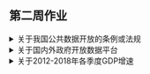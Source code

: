## 第二周作业

<details>
  <summary>关于我国公共数据开放的条例或法规</summary>
  </br>
  下列链接所指均为相关政府机构官方网站，是为对应信源，故不单列信源。</br></br>
  公共数据的统计多由相应的政府职能机构完成，故公共数据的开放实际上大多数都基于政府信息公开，政府信息公开也多包括公共数据的开放。
  
  
  相关条例或法规中最为核心的是<a href="http://www.gov.cn/zhengce/content/2019-04/15/content_5382991.htm">《中华人民共和国政府信息公开条例》</a>

在此基础上，有各级人民政府制定的政府信息公开规定或办法，如：

* [《浙江省政府信息公开暂行办法》](http://www.zj.gov.cn/art/2016/7/12/art_1588100_25554155.html)
* [《上海市政府信息公开规定》](http://www.shanghai.gov.cn/nw2/nw2314/nw2319/nw22421/nw44398/u26aw14328.html)
* [《宁波市政府信息依申请公开办理规定》](http://zfxx.ningbo.gov.cn/art/2019/8/7/art_2500_3890172.html)
  
也有国务院各部委制定的信息公开实施办法，如：

* 国家税务总局的 [《全面推进政务公开工作实施办法》](http://www.chinatax.gov.cn//n810341/n810755/c2584769/content.html)
* 中华人民共和国教育部的 [《高等学校信息公开办法》](http://www.moe.gov.cn/srcsite/A02/s7049/201005/t20100511_170528.html)
* 中华人民共和国工业和信息化部的 [《工业和信息化部政府信息公开工作办法》](http://www.miit.gov.cn/n1146295/n1146592/n1146744/c3659053/content.html)
* 中华人民共和国生态环境部的 [《生态环境部政府信息公开实施办法》](http://www.mee.gov.cn/xxgk2018/xxgk/xxgk06/201907/t20190726_712427.html)

部分办法与意见实质也属政府信息公开，但更具体地针对公共数据的开放，如：

* [《上海市公共数据开放暂行办法》](http://www.shanghai.gov.cn/nw2/nw2314/nw2319/nw2407/nw45024/u26aw62638.html)
* [《银川市城市数据共享开放管理办法》](http://www.yinchuan.gov.cn/xxgk/bmxxgkml/szfbgt/xxgkml_1841/zfwj/yzbgf/201803/t20180323_721113.html)

除上述内容外，关于公共数据的统计或管理的法律法规、条例办法，也多有关于数据面向社会公众发布、开放的相应条款，如：

* [《中华人民共和国统计法》](http://www.stats.gov.cn/zjtj/tjfg/tjfl/200906/t20090629_8791.html)第三章
* [《土地调查条例》](http://www.stats.gov.cn/zjtj/tjfg/xzfg/200904/t20090421_36034.html)第五章
* [《科学数据管理办法》](http://www.gov.cn/zhengce/content/2018-04/02/content_5279272.htm)第四章

</details>

<details>
  <summary>关于国内外政府开放数据平台</summary>
  </br>
  由于政府信息公开的相关法规，国内绝大部分的县级以上人民政府，均在其官方网站，伴随信息公开，开设有可供查询部分公共数据的栏目，如：
  </br>
  </br>
  
* [中国政府网“数据”栏目](http://www.gov.cn/shuju/index.htm)
* [山西省人民政府门户网站“数据”栏目](http://www.shanxi.gov.cn/sj/)
* [吉林省人民政府门户网站“数据”栏目](http://www.jl.gov.cn/sj/)
* [南昌市人民政府“统计数据”栏目](http://www.nc.gov.cn/ncszf/sjfx1/nav_list.shtml)
* [上海市浦东新区人民政府网的“统计信息”栏目](https://www.pudong.gov.cn/shpd/InfoOpen/NewTongJiList.aspx?CategoryNum=014004002001)
* [墨脱县人民政府网的“统计数据”栏目](http://www.motuo.gov.cn/mtx/zwgk/dqsczz.shtml)
* [魏县党政网的“空气质量情况”专题](http://www.wei.gov.cn/so.php?keyword=%E7%A9%BA%E6%B0%94%E8%B4%A8%E9%87%8F%E6%83%85%E5%86%B5)

国务院各部委、各级政府职能部门的官方网站也多有其职能范围内公共数据的查询通道，如：

* [国家税务总局税收统计](http://www.chinatax.gov.cn/chinatax/n810214/n810631/index.html)
* [中华人民共和国文化和旅游部统计数据](http://zwgk.mct.gov.cn/?classInfoId=360)
* [福建省农业农村厅统计信息](http://nynct.fujian.gov.cn/xxgk/tjxx/)

国内大部分省市还设有专门的数据开放平台，如：

* [浙江省公共数据开放目录](http://data.zjzwfw.gov.cn/)
* [山东公共数据开放网](http://data.sd.gov.cn/)
* [天津市公共信息资源统一开放平台](https://data.tj.gov.cn/)
* [河南省公共数据开放平台](http://data.hnzwfw.gov.cn/odweb/)
* [贵州省政府数据开放平台](http://data.guizhou.gov.cn/)
* [成都市公共数据开放平台](http://www.cddata.gov.cn/)
* [济宁市公共数据开放网](http://jindata.sd.gov.cn/)
* [数据东莞](http://dataopen.dg.gov.cn/)

港澳台的数据开放平台，如：

* [香港特别行政区政府统计处](https://www.censtatd.gov.hk/)
* [香港金融管理局数据与统计资料](https://www.hkma.gov.hk/gb_chi/data-publications-and-research/data-and-statistics/)
* [澳门特别行政区政府统计暨普查局](https://www.dsec.gov.mo/)
* [澳门旅游数据](https://dataplus.macaotourism.gov.mo/)

大部分国家和地区均设有统计主管部门，在其官方网站上可查询部分公共数据，如：

* [中华人民共和国国家统计局](http://data.stats.gov.cn/)
* [俄罗斯联邦国家统计局](https://www.gks.ru/)
* [德国联邦统计局](https://www.destatis.de/)
* [爱尔兰中央统计局](https://www.cso.ie/)
* [斯洛文尼亚共和国统计局](https://www.stat.si/)
* [新加坡统计局](https://www.singstat.gov.sg/)
* [吉尔吉斯斯坦国家统计委员会](http://www.stat.kg/)
* [多哥国家统计和经济与人口研究所](http://www.stat-togo.org/)
* [日本总务省统计局](http://www.stat.go.jp/)
* [日本统计门户网站](https://www.e-stat.go.jp/)

美国各部门官方网站有可供查询的公共数据，如：

* [美国劳工统计局](https://www.bls.gov/)
* [美国能源情报署](https://www.eia.gov/)
* [美国经济分析局](https://www.bea.gov/)
* [美国国家卫生统计中心](https://www.cdc.gov/nchs/)
* [美国运输部统计局](https://www.bts.gov/)
* [美国国家农业统计服务中心](https://www.nass.usda.gov/)
* [美国数据与统计门户](https://www.usa.gov/statistics)

联合国各机构、各国政府间组织与部分非政府组织，也建有数据开放平台，如：

* [欧盟统计局](https://ec.europa.eu/eurostat/)
* [联合国粮农组织统计数据库](http://www.fao.org/faostat/en/#home)
* [世界卫生组织全球卫生观察站数据](https://www.who.int/gho/database/zh/)
* [经合组织数据](https://data.oecd.org/)
* [世界银行公开数据](https://data.worldbank.org.cn/)
 
</details>

<details>
  <summary>关于2012-2018年各季度GDP增速</summary>
</br>
　　进入统计局网站后选择季度数据，左侧列表可见“国民经济核算”这一项下，有GDP相关数据。其中，“国内生产总值指数”是按不变价格计算，反映一定时期内国内生产总值变动趋势和程度的相对数。在以上一年为基期计算，即“上年同期=100”时，有对应关系:</br>
</br>

　　　　　　　　　<strong>季度GDP同比增长速度=（国内生产总值指数当季值-100)*100%</strong></br>

</br>
　　如图，<strong>选取统计指标“国内生产总值指数(上年同期=100)当季值”</strong>,以上列公式计算，即可得到各季度GDP同比增长速度</br></br>
  
![](https://github.com/hzykk/task/blob/master/1009/tongbi.png)
据上述数据，不难得到，结果如下：
      
#### 2012-2018年各季度GDP同比增长速度（单位：%）

|年份|1季度|2季度|3季度|4季度|
|:---:|:---:|:---:|:---:|:---:|
|2018|6.8|6.7|6.5|6.4|
|2017|6.8|6.8|6.7|6.7|
|2016|6.7|6.7|6.7|6.8|
|2015|7.0|7.0|6.9|6.8|
|2014|7.4|7.5|7.1|7.2|
|2013|7.9|7.6|7.9|7.7|
|2012|8.1|7.7|7.5|8.1|

同时，“国内生产总值环比增长速度”已有数据，无需计算即可得到结果，<strong>选取统计指标、数据页面与结果如图</strong></br>

![](https://github.com/hzykk/task/blob/master/1009/huanbi.png)

</details>
